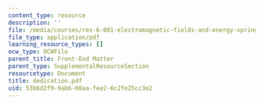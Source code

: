 ```yaml
---
content_type: resource
description: ''
file: /media/courses/res-6-001-electromagnetic-fields-and-energy-spring-2008/53b6d2f99ab608aafee26c2fe25cc3e2_dedication.pdf
file_type: application/pdf
learning_resource_types: []
ocw_type: OCWFile
parent_title: Front-End Matter
parent_type: SupplementalResourceSection
resourcetype: Document
title: dedication.pdf
uid: 53b6d2f9-9ab6-08aa-fee2-6c2fe25cc3e2
---
```

